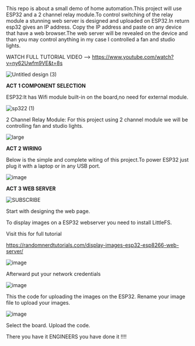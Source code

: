 This repo is about a small demo of home automation.This project will use ESP32 and a 2 channel relay module.To control switching of the relay module a stunning web server is designed and uploaded on ESP32.In return esp32 gives an IP address.
Copy the IP address and paste on any device that have a web browser.The web server will be revealed on the device and than you may control anything in my case I controlled a fan and studio lights.

WATCH FULL TUTORIAL VIDEO --> https://www.youtube.com/watch?v=ny62Uwfm9VE&t=8s

![Untitled design (3)](https://github.com/user-attachments/assets/ceeda2a0-b4fc-4861-97f4-e0b07665aaee)


**ACT 1 COMPONENT SELECTION**

ESP32:It has Wifi module built-in on the board,no need for external module.

![sp322 (1)](https://github.com/user-attachments/assets/923b0cc5-b261-48a1-abf8-0322b6fee8f0)


2 Channel Relay Module: For this project using 2 channel module we will be controlling fan and studio lights.

![large](https://github.com/user-attachments/assets/5102db54-9e91-4aff-80f6-e2815686d503)

**ACT 2 WIRING**

Below is the simple and complete witing of this project.To power ESP32 just plug it with a laptop or in any USB port.

![image](https://github.com/user-attachments/assets/68506122-7ab6-47bb-a46d-110afffe08ab)


**ACT 3 WEB SERVER**

![SUBSCRIBE](https://github.com/user-attachments/assets/5dd17e9d-ddec-414f-aa17-2b92bc24f009)

Start with designing the web page.

To display images on a ESP32 webserver you need to install LittleFS.

Visit this for full tutorial 

https://randomnerdtutorials.com/display-images-esp32-esp8266-web-server/

![image](https://github.com/user-attachments/assets/89041f3b-8cc5-4379-8648-ac49236cc7fa)

Afterward put your network credentials 

![image](https://github.com/user-attachments/assets/5eab61bc-8ee7-42e7-9990-5080d62d227e)

This the code for uploading the images on the ESP32. Rename your image file to upload your images.

![image](https://github.com/user-attachments/assets/174a5ed7-c485-48b3-ae53-c104e68deec4)

Select the board.
Upload the code.

There you have it ENGINEERS you have done it !!!!









